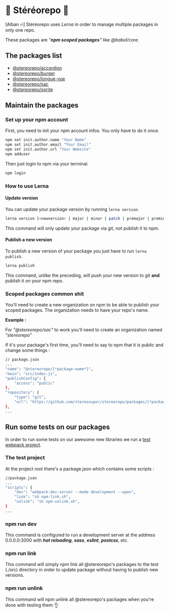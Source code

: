 # 🚀 Stéréorepo 🚀

[Alban 🔥] Stéréorepo uses _Lerna_ in order to manage multiple packages in only one repo.

These packages are _"**npm scoped packages**"_ like _@babel/core_.

## The packages list

-   [@stereorepo/accordion](https://github.com/stereosuper/stereorepo/tree/master/packages/accordion)
-   [@stereorepo/burger](https://github.com/stereosuper/stereorepo/tree/master/packages/burger)
-   [@stereorepo/longue-vue](https://github.com/stereosuper/stereorepo/tree/master/packages/longue-vue)
-   [@stereorepo/sac](https://github.com/stereosuper/stereorepo/tree/master/packages/sac)
-   [@stereorepo/sprite](https://github.com/stereosuper/stereorepo/tree/master/packages/sprite)

## Maintain the packages

### Set up your npm account

First, you need to init your npm account infos. You only have to do it once.

```sh
npm set init.author.name "Your Name"
npm set init.author.email "Your Email"
npm set init.author.url "Your Website"
npm adduser
```

Then just login to npm via your terminal.

```sh
npm login
```

### How to use Lerna

#### Update version

You can update your package version by running `lerna version`.

```sh
lerna version [<newversion> | major | minor | patch | premajor | preminor | prepatch | prerelease]
```

This command will only update your package via git, not publish it to npm.

#### Publish a new version

To publish a new version of your package you just have to run `lerna publish`.

```sh
lerna publish
```

This command, unlike the preceding, will push your new version to git **and** publish it on your npm repo.

### Scoped packages common shit

You'll need to create a new organization on npm to be able to publish your scoped packages. The organization needs to have your repo's name.

**Example :**

For _"@stereorepo/sac"_ to work you'll need to create an organization named _"stereorepo"_

If it's your package's first time, you'll need to say to npm that it is public and change some things :

```sh
// package.json
...
"name": "@stereorepo/[*package-name*]",
"main": "src/index.js",
"publishConfig": {
    "access": "public"
},
"repository": {
    "type": "git",
    "url": "https://github.com/stereosuper/stereorepo/packages/[*package-name*]"
},
...
```

## Run some tests on our packages

In order to run some tests on our awesome new libraries we run a [test webpack project](https://github.com/stereosuper/stereorepo/tree/master/src).

### The test project

At the project root there's a package.json which contains some scripts :

```sh
//package.json
...
"scripts": {
    "dev": "webpack-dev-server --mode development --open",
    "link": "sh npm-link.sh",
    "unlink": "sh npm-unlink.sh",
}
...
```

### npm run dev

This command is configured to run a development server at the address 0.0.0.0:3000 with **_hot reloading_**, **_sass_**, **_eslint_**, **_postcss_**, etc.

### npm run link

This command will simply npm link all @stereorepo's packages to the test (./src) directory in order to update package without having to publish new versions.

### npm run unlink

This command will npm unlink all @stereorepo's packages when you're done with testing them 👌
